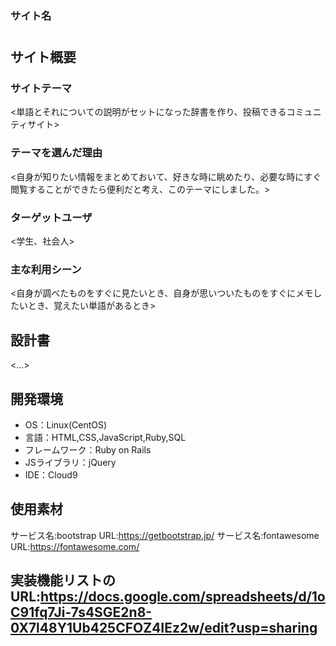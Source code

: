 ### サイト名
# <My-Dictionary>
## サイト概要
### サイトテーマ
<単語とそれについての説明がセットになった辞書を作り、投稿できるコミュニティサイト>

### テーマを選んだ理由
<自身が知りたい情報をまとめておいて、好きな時に眺めたり、必要な時にすぐ閲覧することができたら便利だと考え、このテーマにしました。>

### ターゲットユーザ
<学生、社会人>

### 主な利用シーン
<自身が調べたものをすぐに見たいとき、自身が思いついたものをすぐにメモしたいとき、覚えたい単語があるとき>

## 設計書
<...>

## 開発環境
- OS：Linux(CentOS)
- 言語：HTML,CSS,JavaScript,Ruby,SQL
- フレームワーク：Ruby on Rails
- JSライブラリ：jQuery
- IDE：Cloud9

## 使用素材
サービス名:bootstrap
URL:https://getbootstrap.jp/
サービス名:fontawesome
URL:https://fontawesome.com/

## 実装機能リストのURL:https://docs.google.com/spreadsheets/d/1oC91fq7Ji-7s4SGE2n8-0X7l48Y1Ub425CFOZ4IEz2w/edit?usp=sharing
